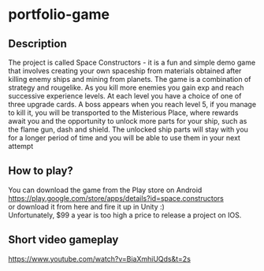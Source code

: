 # portfolio-game

## Description
The project is called Space Constructors - it is a fun and simple demo game that involves creating your own spaceship from materials obtained after killing enemy ships and mining from planets. The game is a combination of strategy and rougelike. As you kill more enemies you gain exp and reach successive experience levels. At each level you have a choice of one of three upgrade cards. A boss appears when you reach level 5, if you manage to kill it, you will be transported to the Misterious Place, where rewards await you and the opportunity to unlock more parts for your ship, such as the flame gun, dash and shield. The unlocked ship parts will stay with you for a longer period of time and you will be able to use them in your next attempt

## How to play?
You can download the game from the Play store on Android <br>
https://play.google.com/store/apps/details?id=space.constructors <br>
or download it from here and fire it up in Unity :) <br>
Unfortunately, $99 a year is too high a price to release a project on IOS.

## Short video gameplay
https://www.youtube.com/watch?v=BiaXmhiUQds&t=2s
